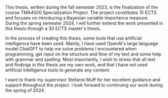This thesis, written during the fall semester 2023, is the finalization of the course TMA4500 Specialization Project. The project constitutes 15 ECTS and focuses on introducing a Bayesian variable importance measure. During the spring semester 2024, I will further extend the work presented in this thesis through a 30 ECTS master's thesis.

In the process of creating this thesis, some tools that use artificial intelligence have been used. Mainly, I have used OpenAI's large language model ChatGPT to help me solve problems I encountered when programming, get input on the structure and flow of my text and some help with grammar and spelling. Most importantly, I wish to stress that all text and findings in this thesis are my own work, and that I have not used artificial intelligence tools to generate any content. 

I want to thank my supervisor Stefanie Muff for her excellent guidance and support throughout the project. I look forward to continuing our work during the spring of 2024.
